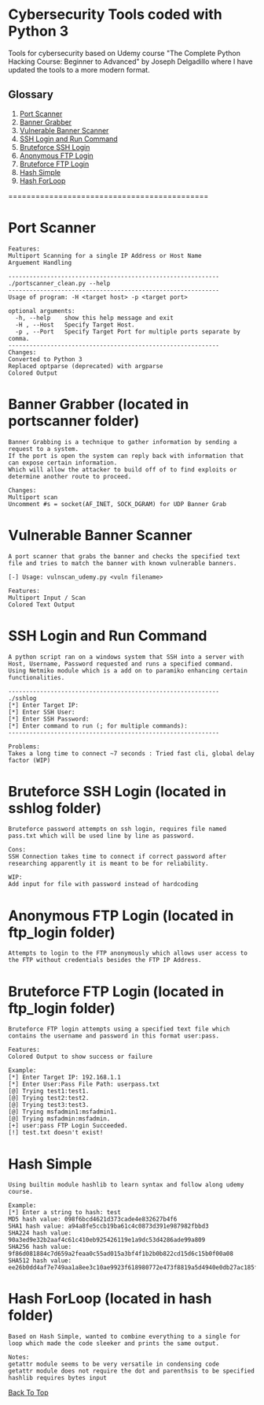 # Cybersecurity Tools coded with Python 3

Tools for cybersecurity based on Udemy course "The Complete Python Hacking Course: Beginner to Advanced" by Joseph Delgadillo where I have updated the tools to a more modern format.

## Glossary
1. [Port Scanner](#port-scanner)
2. [Banner Grabber](#banner-grabber-located-in-portscanner-folder)
3. [Vulnerable Banner Scanner](#vulnerable-banner-scanner)
4. [SSH Login and Run Command](#ssh-login-and-run-command)
5. [Bruteforce SSH Login](#bruteforce-ssh-login-located-in-sshlog-folder)
6. [Anonymous FTP Login](#anonymous-ftp-login-located-in-ftp_login-folder)
7. [Bruteforce FTP Login](#bruteforce-ftp-login-located-in-ftp_login-folder)
8. [Hash Simple](#hash-simple)
9. [Hash ForLoop](#hash-forloop-located-in-hash-folder)

============================================

# **Port Scanner**
```
Features:
Multiport Scanning for a single IP Address or Host Name
Arguement Handling

------------------------------------------------------------
./portscanner_clean.py --help
------------------------------------------------------------
Usage of program: -H <target host> -p <target port>

optional arguments:
  -h, --help    show this help message and exit
  -H , --Host   Specify Target Host.
  -p , --Port   Specify Target Port for multiple ports separate by comma.
------------------------------------------------------------
Changes:
Converted to Python 3
Replaced optparse (deprecated) with argparse
Colored Output
```

# **Banner Grabber** (located in portscanner folder)
```
Banner Grabbing is a technique to gather information by sending a request to a system.
If the port is open the system can reply back with information that can expose certain information.
Which will allow the attacker to build off of to find exploits or determine another route to proceed.

Changes:
Multiport scan
Uncomment #s = socket(AF_INET, SOCK_DGRAM) for UDP Banner Grab
```

# **Vulnerable Banner Scanner**
```
A port scanner that grabs the banner and checks the specified text file and tries to match the banner with known vulnerable banners.

[-] Usage: vulnscan_udemy.py <vuln filename>

Features:
Multiport Input / Scan
Colored Text Output
```

# **SSH Login and Run Command**
```
A python script ran on a windows system that SSH into a server with Host, Username, Password requested and runs a specified command.
Using Netmiko module which is a add on to paramiko enhancing certain functionalities.

------------------------------------------------------------
./sshlog
[*] Enter Target IP: 
[*] Enter SSH User: 
[*] Enter SSH Password: 
[*] Enter command to run (; for multiple commands): 
------------------------------------------------------------

Problems:
Takes a long time to connect ~7 seconds : Tried fast cli, global delay factor (WIP)
```

# **Bruteforce SSH Login** (located in sshlog folder)
```
Bruteforce password attempts on ssh login, requires file named pass.txt which will be used line by line as password.

Cons:
SSH Connection takes time to connect if correct password after researching apparently it is meant to be for reliability.

WIP:
Add input for file with password instead of hardcoding
```

# **Anonymous FTP Login** (located in ftp_login folder)
```
Attempts to login to the FTP anonymously which allows user access to the FTP without credentials besides the FTP IP Address.
```

# **Bruteforce FTP Login** (located in ftp_login folder)
```
Bruteforce FTP login attempts using a specified text file which contains the username and password in this format user:pass.

Features:
Colored Output to show success or failure

Example:
[*] Enter Target IP: 192.168.1.1
[*] Enter User:Pass File Path: userpass.txt
[@] Trying test1:test1.
[@] Trying test2:test2.
[@] Trying test3:test3.
[@] Trying msfadmin1:msfadmin1.
[@] Trying msfadmin:msfadmin.
[+] user:pass FTP Login Succeeded.
[!] test.txt doesn't exist!
```

# **Hash Simple**
```
Using builtin module hashlib to learn syntax and follow along udemy course.

Example:
[*] Enter a string to hash: test
MD5 hash value: 098f6bcd4621d373cade4e832627b4f6
SHA1 hash value: a94a8fe5ccb19ba61c4c0873d391e987982fbbd3
SHA224 hash value: 90a3ed9e32b2aaf4c61c410eb925426119e1a9dc53d4286ade99a809
SHA256 hash value: 9f86d081884c7d659a2feaa0c55ad015a3bf4f1b2b0b822cd15d6c15b0f00a08
SHA512 hash value: ee26b0dd4af7e749aa1a8ee3c10ae9923f618980772e473f8819a5d4940e0db27ac185f8a0e1d5f84f88bc887fd67b143732c304cc5fa9ad8e6f57f50028a8ff
```
# **Hash ForLoop (located in hash folder)**
```
Based on Hash Simple, wanted to combine everything to a single for loop which made the code sleeker and prints the same output.

Notes:
getattr module seems to be very versatile in condensing code
getattr module does not require the dot and parenthsis to be specified
hashlib requires bytes input
```

[Back To Top](#cybersecurity-tools-coded-with-python-3)
